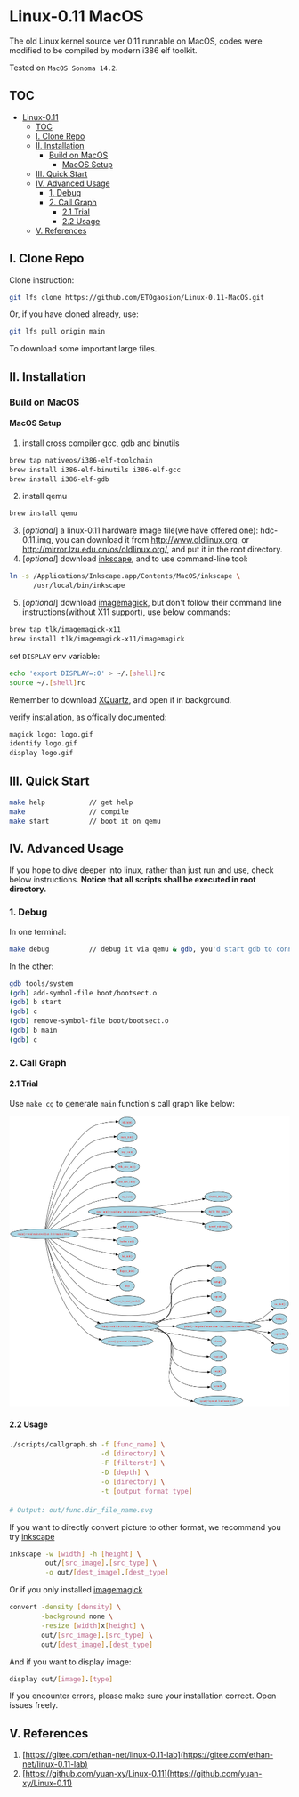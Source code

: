 # Linux-0.11 MacOS

The old Linux kernel source ver 0.11 runnable on MacOS, codes were modified to be compiled by modern i386 elf toolkit.

Tested on `MacOS Sonoma 14.2`.

## TOC

* [Linux-0.11](#linux-011)
   * [TOC](#toc)
   * [I. Clone Repo](#i-clone-repo)
   * [II. Installation](#ii-installation)
      * [Build on MacOS](#build-on-macos)
         * [MacOS Setup](#macos-setup)
   * [III. Quick Start](#iii-quick-start)
   * [IV. Advanced Usage](#iv-advanced-usage)
      * [1. Debug](#1-debug)
      * [2. Call Graph](#2-call-graph)
         * [2.1 Trial](#21-trial)
         * [2.2 Usage](#22-usage)
   * [V. References](#v-references)

## I. Clone Repo

Clone instruction:

```sh
git lfs clone https://github.com/ETOgaosion/Linux-0.11-MacOS.git
```

Or, if you have cloned already, use:

```sh
git lfs pull origin main
```

To download some important large files.

## II. Installation

### Build on MacOS

#### MacOS Setup

1. install cross compiler gcc, gdb and binutils

```sh
brew tap nativeos/i386-elf-toolchain
brew install i386-elf-binutils i386-elf-gcc
brew install i386-elf-gdb
```

2. install qemu

```sh
brew install qemu
```

3. [*optional*] a linux-0.11 hardware image file(we have offered one): hdc-0.11.img, you can download it from http://www.oldlinux.org, or http://mirror.lzu.edu.cn/os/oldlinux.org/, and put it in the root directory.
4. [*optional*] download [inkscape](https://inkscape.org/release/), and to use command-line tool:

```sh
ln -s /Applications/Inkscape.app/Contents/MacOS/inkscape \
      /usr/local/bin/inkscape
```

5. [*optional*] download [imagemagick](https://imagemagick.org/script/download.php#macosx), but don't follow their command line instructions(without X11 support), use below commands:

```sh
brew tap tlk/imagemagick-x11
brew install tlk/imagemagick-x11/imagemagick
```

set `DISPLAY` env variable:

```sh
echo 'export DISPLAY=:0' > ~/.[shell]rc
source ~/.[shell]rc
```

Remember to download [XQuartz](https://www.xquartz.org), and open it in background.

verify installation, as offically documented:

```sh
magick logo: logo.gif
identify logo.gif
display logo.gif
```

## III. Quick Start

```sh
make help           // get help
make                // compile
make start          // boot it on qemu
```

## IV. Advanced Usage

If you hope to dive deeper into linux, rather than just run and use, check below instructions. **Notice that all scripts shall be executed in root directory.**

### 1. Debug

In one terminal:

```sh
make debug          // debug it via qemu & gdb, you'd start gdb to connect it.
```

In the other:

```sh
gdb tools/system
(gdb) add-symbol-file boot/bootsect.o
(gdb) b start
(gdb) c
(gdb) remove-symbol-file boot/bootsect.o
(gdb) b main
(gdb) c
```

### 2. Call Graph

#### 2.1 Trial

Use `make cg` to generate `main` function's call graph like below:

![call graph](assets/main.__init_main_c.png)

#### 2.2 Usage

```sh
./scripts/callgraph.sh -f [func_name] \
                       -d [directory] \
                       -F [filterstr] \
                       -D [depth] \
                       -o [directory] \
                       -t [output_format_type]

# Output: out/func.dir_file_name.svg
```

If you want to directly convert picture to other format, we recommand you try [inkscape](https://inkscape.org/release/)

```sh
inkscape -w [width] -h [height] \
         out/[src_image].[src_type] \
         -o out/[dest_image].[dest_type]
```

Or if you only installed [imagemagick](https://imagemagick.org/script/download.php)

```sh
convert -density [density] \
        -background none \
        -resize [width]x[height] \
        out/[src_image].[src_type] \
        out/[dest_image].[dest_type]
```

And if you want to display image:

```sh
display out/[image].[type]
```

If you encounter errors, please make sure your installation correct. Open issues freely.

## V. References

1. [https://gitee.com/ethan-net/linux-0.11-lab](https://gitee.com/ethan-net/linux-0.11-lab)
2. [https://github.com/yuan-xy/Linux-0.11](https://github.com/yuan-xy/Linux-0.11)